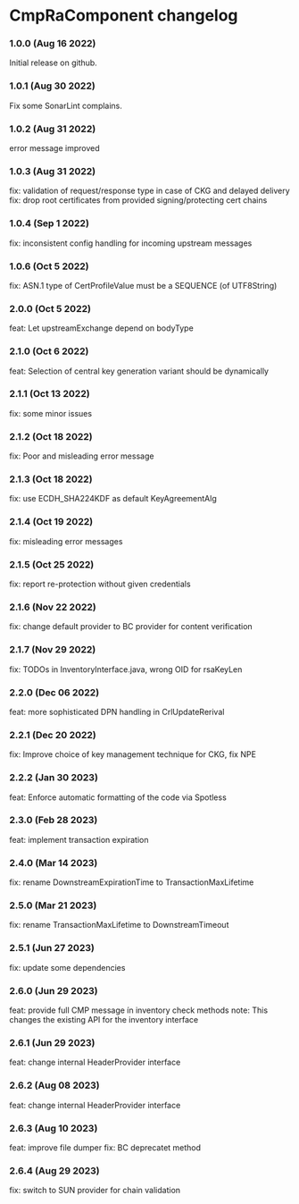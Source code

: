 # CmpRaComponent changelog

### 1.0.0 (Aug 16 2022)

Initial release on github.

### 1.0.1 (Aug 30 2022)

Fix some SonarLint complains.

### 1.0.2 (Aug 31 2022)

error message improved

### 1.0.3 (Aug 31 2022)

fix: validation of request/response type in case of CKG and delayed delivery
fix: drop root certificates from provided signing/protecting cert chains

### 1.0.4 (Sep 1 2022)

fix: inconsistent config handling for incoming upstream messages

### 1.0.6 (Oct 5 2022)

fix: ASN.1 type of CertProfileValue must be a SEQUENCE (of UTF8String)

### 2.0.0 (Oct 5 2022)

feat:  Let upstreamExchange depend on bodyType

### 2.1.0 (Oct 6 2022)

feat: Selection of central key generation variant should be dynamically

### 2.1.1 (Oct 13 2022)

fix: some minor issues

### 2.1.2 (Oct 18 2022)

fix: Poor and misleading error message

### 2.1.3 (Oct 18 2022)

fix: use ECDH_SHA224KDF as default KeyAgreementAlg

### 2.1.4 (Oct 19 2022)

fix: misleading error messages

### 2.1.5 (Oct 25 2022)

fix: report re-protection without given credentials

### 2.1.6 (Nov 22 2022)

fix: change default provider to BC provider for content verification

### 2.1.7 (Nov 29 2022)

fix: TODOs in InventoryInterface.java, wrong OID for rsaKeyLen

### 2.2.0 (Dec 06 2022)
feat: more sophisticated DPN handling in CrlUpdateRerival

### 2.2.1 (Dec 20 2022)

fix: Improve choice of key management technique for CKG, fix NPE

### 2.2.2 (Jan 30 2023)

feat: Enforce automatic formatting of the code via Spotless

### 2.3.0 (Feb 28 2023)
feat: implement transaction expiration

### 2.4.0 (Mar 14 2023)
fix: rename DownstreamExpirationTime to TransactionMaxLifetime

### 2.5.0 (Mar 21 2023)
fix: rename TransactionMaxLifetime to DownstreamTimeout

### 2.5.1 (Jun 27 2023)
fix: update some dependencies

### 2.6.0 (Jun 29 2023)
feat: provide full CMP message ín inventory check methods
note: This changes the existing API for the inventory interface

### 2.6.1 (Jun 29 2023)
feat: change internal HeaderProvider interface

### 2.6.2 (Aug 08 2023)
feat: change internal HeaderProvider interface

### 2.6.3 (Aug 10 2023)
feat: improve file dumper
fix: BC deprecatet method

### 2.6.4 (Aug 29 2023)
fix: switch to SUN provider for chain validation
